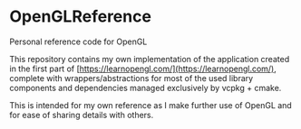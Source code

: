 # OpenGLReference
Personal reference code for OpenGL

This repository contains my own implementation of the application created in the first part of [https://learnopengl.com/](https://learnopengl.com/), complete with wrappers/abstractions for most of the used library components and dependencies managed exclusively by vcpkg + cmake.

This is intended for my own reference as I make further use of OpenGL and for ease of sharing details with others.
